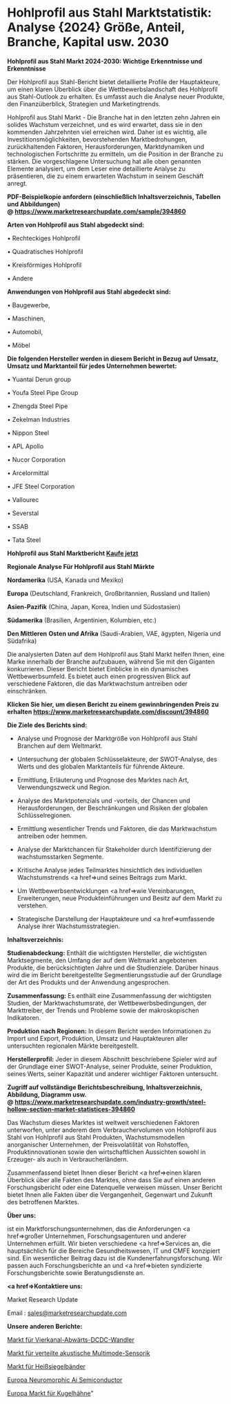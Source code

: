 # Hohlprofil aus Stahl Marktstatistik: Analyse {2024} Größe, Anteil, Branche, Kapital usw. 2030

<strong>Hohlprofil aus Stahl Markt 2024-2030: Wichtige Erkenntnisse und Erkenntnisse</strong>

Der Hohlprofil aus Stahl-Bericht bietet detaillierte Profile der Hauptakteure, um einen klaren Überblick über die Wettbewerbslandschaft des Hohlprofil aus Stahl-Outlook zu erhalten. Es umfasst auch die Analyse neuer Produkte, den Finanzüberblick, Strategien und Marketingtrends.

Hohlprofil aus Stahl Markt - Die Branche hat in den letzten zehn Jahren ein solides Wachstum verzeichnet, und es wird erwartet, dass sie in den kommenden Jahrzehnten viel erreichen wird. Daher ist es wichtig, alle Investitionsmöglichkeiten, bevorstehenden Marktbedrohungen, zurückhaltenden Faktoren, Herausforderungen, Marktdynamiken und technologischen Fortschritte zu ermitteln, um die Position in der Branche zu stärken. Die vorgeschlagene Untersuchung hat alle oben genannten Elemente analysiert, um dem Leser eine detaillierte Analyse zu präsentieren, die zu einem erwarteten Wachstum in seinem Geschäft anregt.

<strong><b>PDF-Beispielkopie anfordern (einschließlich Inhaltsverzeichnis, Tabellen und Abbildungen) @ </b></strong><strong><a href=https://www.marketresearchupdate.com/sample/394860><strong>https://www.marketresearchupdate.com/sample/394860</u></a></strong></strong>

<strong>Arten von Hohlprofil aus Stahl abgedeckt sind:</strong>

• Rechteckiges Hohlprofil

• Quadratisches Hohlprofil

• Kreisförmiges Hohlprofil

• Andere

<strong>Anwendungen von Hohlprofil aus Stahl abgedeckt sind:</strong>

• Baugewerbe,

• Maschinen,

• Automobil,

• Möbel

<strong>Die folgenden Hersteller werden in diesem Bericht in Bezug auf Umsatz, Umsatz und Marktanteil für jedes Unternehmen bewertet:</strong>

• Yuantai Derun group

• Youfa Steel Pipe Group

• Zhengda Steel Pipe

• Zekelman Industries

• Nippon Steel

• APL Apollo

• Nucor Corporation

• Arcelormittal

• JFE Steel Corporation

• Vallourec

• Severstal

• SSAB

• Tata Steel

<strong>Hohlprofil aus Stahl Marktbericht <a href=https://www.marketresearchupdate.com/buynow/394860>Kaufe jetzt</a></strong>

<strong>Regionale Analyse Für Hohlprofil aus Stahl Märkte</strong>

<strong>Nordamerika</strong> (USA, Kanada und Mexiko)

<strong>Europa</strong> (Deutschland, Frankreich, Großbritannien, Russland und Italien)

<strong>Asien-Pazifik</strong> (China, Japan, Korea, Indien und Südostasien)

<strong>Südamerika</strong> (Brasilien, Argentinien, Kolumbien, etc.)

<strong>Den Mittleren</strong> <strong>Osten und Afrika</strong> (Saudi-Arabien, VAE, ägypten, Nigeria und Südafrika)

Die analysierten Daten auf dem Hohlprofil aus Stahl Markt helfen Ihnen, eine Marke innerhalb der Branche aufzubauen, während Sie mit den Giganten konkurrieren. Dieser Bericht bietet Einblicke in ein dynamisches Wettbewerbsumfeld. Es bietet auch einen progressiven Blick auf verschiedene Faktoren, die das Marktwachstum antreiben oder einschränken.

<strong>Klicken Sie hier, um diesen Bericht zu einem gewinnbringenden Preis zu erhalten
</strong><strong><a href=https://www.marketresearchupdate.com/discount/394860>https://www.marketresearchupdate.com/discount/394860</b></u></strong></a>

<strong>Die Ziele des Berichts sind:</strong>

- Analyse und Prognose der Marktgröße von Hohlprofil aus Stahl Branchen auf dem Weltmarkt.

- Untersuchung der globalen Schlüsselakteure, der SWOT-Analyse, des Werts und des globalen Marktanteils für führende Akteure.

- Ermittlung, Erläuterung und Prognose des Marktes nach Art, Verwendungszweck und Region.

- Analyse des Marktpotenzials und -vorteils, der Chancen und Herausforderungen, der Beschränkungen und Risiken der globalen Schlüsselregionen.

- Ermittlung wesentlicher Trends und Faktoren, die das Marktwachstum antreiben oder hemmen.

- Analyse der Marktchancen für Stakeholder durch Identifizierung der wachstumsstarken Segmente.

- Kritische Analyse jedes Teilmarktes hinsichtlich des individuellen Wachstumstrends <a href=>und</a> seines Beitrags zum Markt.

- Um Wettbewerbsentwicklungen <a href=>wie</a> Vereinbarungen, Erweiterungen, neue Produkteinführungen und Besitz auf dem Markt zu verstehen.

- Strategische Darstellung der Hauptakteure und <a href=>umfas</a>sende Analyse ihrer Wachstumsstrategien.

<strong>Inhaltsverzeichnis:</strong>

<strong>Studienabdeckung:</strong> Enthält die wichtigsten Hersteller, die wichtigsten Marktsegmente, den Umfang der auf dem Weltmarkt angebotenen Produkte, die berücksichtigten Jahre und die Studienziele. Darüber hinaus wird die im Bericht bereitgestellte Segmentierungsstudie auf der Grundlage der Art des Produkts und der Anwendung angesprochen.

<strong>Zusammenfassung:</strong> Es enthält eine Zusammenfassung der wichtigsten Studien, der Marktwachstumsrate, der Wettbewerbsbedingungen, der Markttreiber, der Trends und Probleme sowie der makroskopischen Indikatoren.

<strong>Produktion nach Regionen:</strong> In diesem Bericht werden Informationen zu Import und Export, Produktion, Umsatz und Hauptakteuren aller untersuchten regionalen Märkte bereitgestellt.

<strong>Herstellerprofil:</strong> Jeder in diesem Abschnitt beschriebene Spieler wird auf der Grundlage einer SWOT-Analyse, seiner Produkte, seiner Produktion, seines Werts, seiner Kapazität und anderer wichtiger Faktoren untersucht.

<strong><b>Zugriff auf vollständige Berichtsbeschreibung, Inhaltsverzeichnis, Abbildung, Diagramm usw. @ </b></strong><strong><a href=https://www.marketresearchupdate.com/industry-growth/steel-hollow-section-market-statistices-394860>https://www.marketresearchupdate.com/industry-growth/steel-hollow-section-market-statistices-394860</a></strong>

Das Wachstum dieses Marktes ist weltweit verschiedenen Faktoren unterworfen, unter anderem dem Verbrauchervolumen von Hohlprofil aus Stahl von Hohlprofil aus Stahl Produkten, Wachstumsmodellen anorganischer Unternehmen, der Preisvolatilität von Rohstoffen, Produktinnovationen sowie den wirtschaftlichen Aussichten sowohl in Erzeuger- als auch in Verbraucherländern.

Zusammenfassend bietet Ihnen dieser Bericht <a href=>einen</a> klaren Überblick über alle Fakten des Marktes, ohne dass Sie auf einen anderen Forschungsbericht oder eine Datenquelle verweisen müssen. Unser Bericht bietet Ihnen alle Fakten über die Vergangenheit, Gegenwart und Zukunft des betroffenen Marktes.

<strong>Über uns:</strong>

 ist ein Marktforschungsunternehmen, das die Anforderungen <a href=>großer</a> Unternehmen, Forschungsagenturen und anderer Unternehmen erfüllt. Wir bieten verschiedene <a href=>Services</a> an, die hauptsächlich für die Bereiche Gesundheitswesen, IT und CMFE konzipiert sind. Ein wesentlicher Beitrag dazu ist die Kundenerfahrungsforschung. Wir passen auch Forschungsberichte an und <a href=>bieten</a> syndizierte Forschungsberichte sowie Beratungsdienste an.

<strong><a href=>Kontaktiere uns:</a></strong>

Market Research Update

Email : sales@marketresearchupdate.com

<strong>Unsere anderen Berichte:</strong>

<a href=https://www.linkedin.com/pulse/four-channel-step-down-dcdc-converter-market-1f>Markt für Vierkanal-Abwärts-DCDC-Wandler</a>

<a href=https://www.linkedin.com/pulse/multimode-distributed-acoustic-sensing-market>Markt für verteilte akustische Multimode-Sensorik</a>

<a href=https://www.linkedin.com/pulse/heat-sealing-tapes-market-size-industry-growth>Markt für Heißsiegelbänder</a>

<a href=https://www.linkedin.com/pulse/europe-neuromorphic-ai-semiconductor>Europa Neuromorphic Ai Semiconductor</a>

<a href=https://www.linkedin.com/pulse/europe-ball-valves-plug-market-2023-thriving-tremendous>Europa Markt für Kugelhähne</a>"
